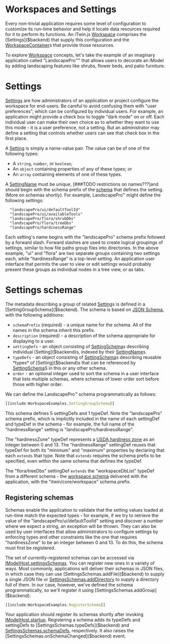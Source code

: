# Workspaces and Settings

Every non-trivial application requires some level of configuration to customize its run-time behavior and help it locate data resources required for it to perform its functions. An iTwin.js [Workspace]($backend) comprises the [Settings]($backend) that supply this configuration and the [WorkspaceContainer]($backend)s that provide those resources.

To explore [Workspace]($backend) concepts, let's take the example of an imaginary application called "LandscapePro™" that allows users to decorate an iModel by adding landscaping features like shrubs, flower beds, and patio furniture.

# Settings

[Settings]($backend) are how administrators of an application or project configure the workspace for end-users. Be careful to avoid confusing them with "user preferences", which can be configured by individual users. For example, an application might provide a check box to toggle "dark mode" on or off. Each individual user can make their own choice as to whether they want to use this mode - it is a user preference, not a setting. But an administrator may define a setting that controls whether users can see that check box in the first place.

A [Setting]($backend) is simply a name-value pair. The value can be of one of the following types:
- A `string`, `number`, or `boolean`;
- An `object` containing properties of any of these types; or
- An `array` containing elements of one of these types.

A [SettingName]($backend) must be unique, [###TODO restrictions on names???]and should begin with the schema prefix of the [schema](#settings-schemas) that defines the setting. (More on schemas shortly). For example, LandscapePro™ might define the following settings:

```
  "landscapePro/ui/defaultToolId"
  "landscapePro/ui/availableTools"
  "landscapePro/flora/shrubDbs"
  "landscapePro/flora/treeDbs"
  "landscapePro/hardinessRange"
```

Each setting's name begins with the "landscapePro" schema prefix followed by a forward slash. Forward slashes are used to create logical groupings of settings, similar to how file paths group files into directories. In the above example, "ui" and "flora" are two separate groups containing two settings each, while "hardinessRange" is a top-level setting. An application user interface that permits the user to view or edit settings would probably present these groups as individual nodes in a tree view, or as tabs.

# Settings schemas

The metadata describing a group of related [Setting]($backend)s is defined in a [SettingGroupSchema]($backend). The schema is based on [JSON Schema](https://json-schema.org/), with the following additions:

- `schemaPrefix` (required) - a unique name for the schema. All of the names in the schema inherit this prefix.
- `description` (required) - a description of the schema appropriate for displaying to a user.
- `settingDefs` - an object consisting of [SettingSchema]($backend)s describing individual [Setting]($backend)s, indexed by their [SettingName]($backend)s.
- `typeDefs` - an object consisting of [SettingSchema]($backend)s describing reusable *types* of [Setting]($backend)s that can be referenced by [SettingSchema]($backend)S in this or any other schema.
- `order` - an optional integer used to sort the schema in a user interface that lists multiple schemas, where schemas of lower order sort before those with higher order.

We can define the LandscapePro™ schema programmatically as follows:

```ts
[[include:WorkspaceExamples.SettingGroupSchema]]
```

This schema defines 5 settingDefs and 1 typeDef. Note the "landscapePro" schema prefix, which is implicitly included in the name of each settingDef and typeDef in the schema - for example, the full name of the "hardinessRange" setting is "landscapePro/hardinessRange".

The "hardinessZone" typeDef represents a [USDA hardiness zone](https://en.wikipedia.org/wiki/Hardiness_zone) as an integer between 0 and 13. The "hardinessRange" settingDef reuses that typeDef for both its "minimum" and "maximum" properties by declaring that each `extends` that type. Note that `extends` requires the schema prefix to be specified, even within the same schema that defines the typeDef.

The "flora/treeDbs" settingDef `extends` the "workspaceDbList" typeDef from a different schema - the [workspace schema](https://github.com/iTwin/itwinjs-core/blob/master/core/backend/src/assets/Settings/Schemas/Workspace.Schema.json) delivered with the application, with the "itwin/core/workspace" schema prefix.

## Registering schemas

Schemas enable the application to validate that the setting values loaded at run-time match the expected types - for example, if we try to retrieve the value of the "landscapePro/ui/defaultToolId" setting and discover a number where we expect a string, an exception will be thrown. They can also be used by user interfaces that allow administrators to configure settings by enforcing types and other constraints like the one that requires "hardinessZone" to be an integer between 0 and 13. To do this, the schema must first be registered.

The set of currently-registered schemas can be accessed via [IModelHost.settingsSchemas]($backend). You can register new ones in a variety of ways. Most commonly, applications will deliver their schemas in JSON files, in which case they can use [SettingsSchemas.addFile]($backend) to supply a single JSON file or [SettingsSchemas.addDirectory]($backend) to supply a directory full of them. In our case, however, we've defined the schema programmatically, so we'll register it using [SettingsSchemas.addGroup]($backend):

```ts
[[include:WorkspaceExamples.RegisterSchema]]
```

Your application should register its schemas shortly after invoking [IModelHost.startup]($backend). Registering a schema adds its typeDefs and settingDefs to [SettingsSchemas.typeDefs]($backend) and [SettingsSchemas.schemaDefs]($backend), respectively. It also raises the [SettingsSchemas.onSchemaChanged]($backend) event.


